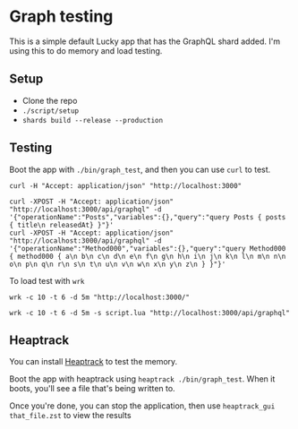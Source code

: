 # Graph testing

This is a simple default Lucky app that has the GraphQL shard added.
I'm using this to do memory and load testing.

## Setup

* Clone the repo
* `./script/setup`
* `shards build --release --production`

## Testing

Boot the app with `./bin/graph_test`, and then you can use `curl` to test.

```
curl -H "Accept: application/json" "http://localhost:3000"

curl -XPOST -H "Accept: application/json" "http://localhost:3000/api/graphql" -d '{"operationName":"Posts","variables":{},"query":"query Posts { posts { title\n releasedAt} }"}'
curl -XPOST -H "Accept: application/json" "http://localhost:3000/api/graphql" -d '{"operationName":"Method000","variables":{},"query":"query Method000 { method000 { a\n b\n c\n d\n e\n f\n g\n h\n i\n j\n k\n l\n m\n n\n o\n p\n q\n r\n s\n t\n u\n v\n w\n x\n y\n z\n } }"}'
```

To load test with `wrk`

```
wrk -c 10 -t 6 -d 5m "http://localhost:3000/"

wrk -c 10 -t 6 -d 5m -s script.lua "http://localhost:3000/api/graphql"
```

## Heaptrack

You can install [Heaptrack](https://github.com/KDE/heaptrack) to test the memory.

Boot the app with heaptrack using `heaptrack ./bin/graph_test`. When it boots, you'll see a file
that's being written to.

Once you're done, you can stop the application, then use `heaptrack_gui that_file.zst` to view the
results
